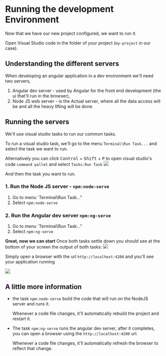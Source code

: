 # Running the development Environment
Now that we have our new project configured, we want to run it.

Open Visual Studio code in the folder of your project (`my-project` in our case).


## Understanding the different servers
When developing an angular application in a dev environment we'll need two servers,
1. Angular dev server - used by Angular for the front end development (the ui that'll run in the browser),
2. Node JS web server - is the Actual server, where all the data access will be and all the heavy lifting will be done.

## Running the servers
We'll use visual studio tasks to run our common tasks. 

To run a visual studio task, we'll go to the menu `Terminal\Run Task...` and select the task we want to run.

Alternatively you can click <kbd>Control</kbd> + <kbd>Shift</kbd> + <kbd>P</kbd> to open visual studio's code `command pallet`
and select `Tasks:Run Task`
![](2019-09-23_14h40_29.png)

And then the task you want to run.

### 1. Run the Node JS server - `npm:node-serve`
1. Go to menu `Terminal\Run Task..."
2. Select `npm:node-serve`

### 2. Run the Angular dev server `npm:ng-serve`
1. Go to menu `Terminal\Run Task..."
2. Select `npm:ng-serve`

**Great, now we can start**
Once both tasks settle down you should see at the bottom of your screen the output of both tasks:
![](2019-10-06_12h04_03.png)

Simply open a browser with the url `http://localhost:4200` and you'll see your application running

![](the-first-application-stage.png)


## A little more information
* the task `npm:node-serve` build the code that will run on the NodeJS server and runs it. 

  Whenever a code file changes, it'll automatically rebuild the project and restart it.

* The task `npm:ng-serve` runs the angular dev server, after it completes, you can open a browser using the `http://localhost:4200` url.

  Whenever a code file changes, it'll automatically refresh the browser to reflect that change.